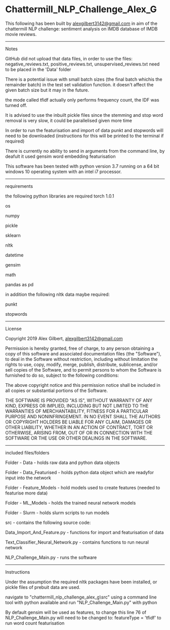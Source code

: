# Chattermill_NLP_Challenge_Alex_G

This following has been built by alexgilbert3142@gmail.com
in aim of the chattermill NLP challenge: sentiment analysis on IMDB database of 
IMDB movie reviews.

--------------------------------------------------------------------------

Notes

GitHub did not upload that data files, in order to use the files:
negative_reviews.txt, 
positive_reviews.txt, 
unsupervised_reviews.txt 
need to be placed in the 'Data' folder


There is a potential issue with small batch sizes (the final batch whichis the remainder batch)
in the test set validation function. it doesn't affect the given batch size but it may in the future.

the mode called tfidf actually only performs frequency count,
the IDF was turned off.

It is advised to use the inbuilt pickle files since the stemming and stop word removal is very slow,
it could be parallelised given more time

In order to run the featurisation and import of data punkt and stopwords will need to be downloaded
(instructions for this will be printed to the terminal if required)

There is currently no ability to send in arguments from the command line, 
by deafult it used gensim word embedding featurisation

This software has been tested with python version 3.7 running on a 64 bit windows 10 operating system
with an intel i7 processor.

-----------------------------------------------------------------------

requirements

the following python libraries are required
torch 1.0.1

os

numpy 

pickle

sklearn

nltk

datetime 

gensim

math 

pandas as pd

in addition the following nltk data maybe required:

punkt

stopwords 



-----------------------------------------------------------------------
License

Copyright 2019 Alex Gilbert, alexgilbert3142@gmail.com

Permission is hereby granted, free of charge, to any person obtaining a copy of this software and
associated documentation files (the "Software"), to deal in the Software without restriction,
including without limitation the rights to use, copy, modify, merge, publish, distribute, sublicense, 
and/or sell copies of the Software, and to permit persons to whom the Software is furnished to do so, 
subject to the following conditions:

The above copyright notice and this permission notice shall be included in all copies 
or substantial portions of the Software.

THE SOFTWARE IS PROVIDED "AS IS", WITHOUT WARRANTY OF ANY KIND, EXPRESS OR IMPLIED, 
INCLUDING BUT NOT LIMITED TO THE WARRANTIES OF MERCHANTABILITY, FITNESS FOR A PARTICULAR 
PURPOSE AND NONINFRINGEMENT. IN NO EVENT SHALL THE AUTHORS OR COPYRIGHT HOLDERS BE LIABLE 
FOR ANY CLAIM, DAMAGES OR OTHER LIABILITY, WHETHER IN AN ACTION OF CONTRACT, TORT OR OTHERWISE,
 ARISING FROM, OUT OF OR IN CONNECTION WITH THE SOFTWARE OR THE USE OR OTHER DEALINGS IN THE SOFTWARE.

-----------------------------------------------------------------------

included files/folders

Folder - Data - holds raw data and python data objects

Folder - Data_Featurised - holds python data object which are readyfor input into the network

Folder - Feature_Models - hold models used to create features (needed to featurise more data)

Folder - ML_Models - holds the trained neural network models

Folder - Slurm - holds slurm scripts to run models

src - contains the following source code:

Data_Import_And_Feature.py - functions for import and featurisation of data

Text_Classifier_Neural_Network.py - contains functions to run neural network

NLP_Challenge_Main.py - runs the software


-----------------------------------------------------------------------

Instructions

Under the assumption the required nltk packages have been installed, or pickle
files of prebuit data are used.

navigate to "chattermill_nlp_challenge_alex_g\src" using a command line tool
with python available and run "NLP_Challenge_Main.py" with python

By default gensim will be used as features, to change this line 76 of
NLP_Challenge_Main.py will need to be changed to: featureType = 'tfidf'
to run word count featurisation


